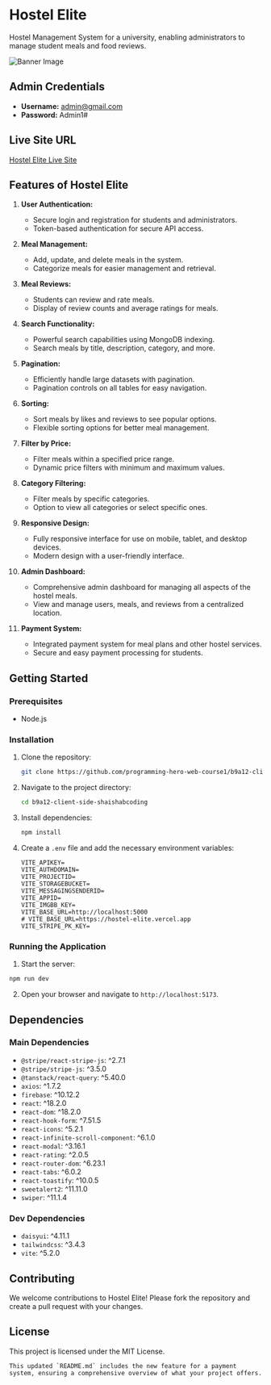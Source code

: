 # Hostel Elite

Hostel Management System for a university, enabling administrators to manage student meals and food reviews.

![Banner Image](https://i.ibb.co/cry83Dr/banner.png)

## Admin Credentials

- **Username:** admin@gmail.com
- **Password:** Admin1#

## Live Site URL

[Hostel Elite Live Site](https://hostelelite-316.web.app)

## Features of Hostel Elite

1. **User Authentication:**

   - Secure login and registration for students and administrators.
   - Token-based authentication for secure API access.

2. **Meal Management:**

   - Add, update, and delete meals in the system.
   - Categorize meals for easier management and retrieval.

3. **Meal Reviews:**

   - Students can review and rate meals.
   - Display of review counts and average ratings for meals.

4. **Search Functionality:**

   - Powerful search capabilities using MongoDB indexing.
   - Search meals by title, description, category, and more.

5. **Pagination:**

   - Efficiently handle large datasets with pagination.
   - Pagination controls on all tables for easy navigation.

6. **Sorting:**

   - Sort meals by likes and reviews to see popular options.
   - Flexible sorting options for better meal management.

7. **Filter by Price:**

   - Filter meals within a specified price range.
   - Dynamic price filters with minimum and maximum values.

8. **Category Filtering:**

   - Filter meals by specific categories.
   - Option to view all categories or select specific ones.

9. **Responsive Design:**

   - Fully responsive interface for use on mobile, tablet, and desktop devices.
   - Modern design with a user-friendly interface.

10. **Admin Dashboard:**

    - Comprehensive admin dashboard for managing all aspects of the hostel meals.
    - View and manage users, meals, and reviews from a centralized location.

11. **Payment System:**
    - Integrated payment system for meal plans and other hostel services.
    - Secure and easy payment processing for students.

## Getting Started

### Prerequisites

- Node.js

### Installation

1. Clone the repository:

   ```bash
   git clone https://github.com/programming-hero-web-course1/b9a12-client-side-shaishabcoding.git
   ```

2. Navigate to the project directory:
   ```bash
   cd b9a12-client-side-shaishabcoding
   ```
3. Install dependencies:
   ```bash
   npm install
   ```
4. Create a `.env` file and add the necessary environment variables:
   ```env
   VITE_APIKEY=
   VITE_AUTHDOMAIN=
   VITE_PROJECTID=
   VITE_STORAGEBUCKET=
   VITE_MESSAGINGSENDERID=
   VITE_APPID=
   VITE_IMGBB_KEY=
   VITE_BASE_URL=http://localhost:5000
   # VITE_BASE_URL=https://hostel-elite.vercel.app
   VITE_STRIPE_PK_KEY=
   ```

### Running the Application

1. Start the server:

```bash
npm run dev
```

2. Open your browser and navigate to `http://localhost:5173`.

## Dependencies

### Main Dependencies

- `@stripe/react-stripe-js`: ^2.7.1
- `@stripe/stripe-js`: ^3.5.0
- `@tanstack/react-query`: ^5.40.0
- `axios`: ^1.7.2
- `firebase`: ^10.12.2
- `react`: ^18.2.0
- `react-dom`: ^18.2.0
- `react-hook-form`: ^7.51.5
- `react-icons`: ^5.2.1
- `react-infinite-scroll-component`: ^6.1.0
- `react-modal`: ^3.16.1
- `react-rating`: ^2.0.5
- `react-router-dom`: ^6.23.1
- `react-tabs`: ^6.0.2
- `react-toastify`: ^10.0.5
- `sweetalert2`: ^11.11.0
- `swiper`: ^11.1.4

### Dev Dependencies

- `daisyui`: ^4.11.1
- `tailwindcss`: ^3.4.3
- `vite`: ^5.2.0

## Contributing

We welcome contributions to Hostel Elite! Please fork the repository and create a pull request with your changes.

## License

This project is licensed under the MIT License.

```
This updated `README.md` includes the new feature for a payment system, ensuring a comprehensive overview of what your project offers.
```
